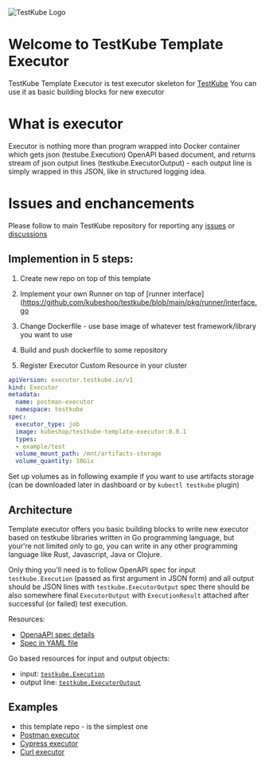 ![TestKube Logo](https://raw.githubusercontent.com/kubeshop/testkube/main/assets/logo-dark-text-full.png)

# Welcome to TestKube Template Executor

TestKube Template Executor is test executor skeleton for [TestKube](https://testkube.io)
You can use it as basic building blocks for new executor

# What is executor

Executor is nothing more than program wrapped into Docker container which gets json (testube.Execution) OpenAPI based document, and returns stream of json output lines (testkube.ExecutorOutput) - each output line is simply wrapped in this JSON, like in structured logging idea. 


# Issues and enchancements 

Please follow to main TestKube repository for reporting any [issues](https://github.com/kubeshop/testkube/issues) or [discussions](https://github.com/kubeshop/testkube/discussions)

## Implemention in 5 steps:

1. Create new repo on top of this template 

2. Implement your own Runner on top of [runner interface](https://github.com/kubeshop/testkube/blob/main/pkg/runner/interface.go

3. Change Dockerfile - use base image of whatever test framework/library you want to use

4. Build and push dockerfile to some repository

5. Register Executor Custom Resource in your cluster 

```yaml
apiVersion: executor.testkube.io/v1
kind: Executor
metadata:
  name: postman-executor
  namespace: testkube
spec:
  executor_type: job
  image: kubeshop/testkube-template-executor:0.0.1
  types:
  - example/test
  volume_mount_path: /mnt/artifacts-storage
  volume_quantity: 10Gix

```

Set up volumes as in following example if you want to use artifacts storage (can be downloaded later in dashboard or by `kubectl testkube` plugin)


## Architecture

Template executor offers you basic building blocks to write new executor based on testkube 
libraries written in Go programming language, but your're not limited only to go, you can 
write in any other programming language like Rust, Javascript, Java or Clojure.

Only thing you'll need is to follow OpenAPI spec for input `testkube.Execution` 
(passed as first argument in JSON form) and all output should be JSON lines 
with `testkube.ExecutorOutput` spec there should be also somewhere final 
`ExecutorOutput` with `ExecutionResult` attached after successful (or failed) test execution.

Resources: 
- [OpenaAPI spec details](https://kubeshop.github.io/testkube/openapi/)
- [Spec in YAML file](https://raw.githubusercontent.com/kubeshop/testkube/main/api/v1/testkube.yaml)

Go based resources for input and output objects:
- input: [`testkube.Execution`](https://github.com/kubeshop/testkube/blob/main/pkg/api/v1/testkube/model_execution.go)
- output line: [`testkube.ExecutorOutput`](https://github.com/kubeshop/testkube/blob/main/pkg/api/v1/testkube/model_executor_output.go)


## Examples

- this template repo - is the simplest one 
- [Postman executor](https://github.com/kubeshop/testkube-executor-postman)
- [Cypress executor](https://github.com/kubeshop/testkube-executor-cypress)
- [Curl executor](https://github.com/kubeshop/testkube-executor-curl)

